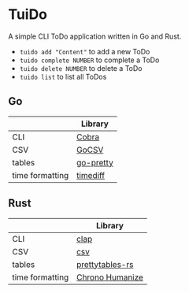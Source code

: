 # TuiDo

A simple CLI ToDo application written in Go and Rust.

- `tuido add "Content"` to add a new ToDo
- `tuido complete NUMBER` to complete a ToDo
- `tuido delete NUMBER` to delete a ToDo
- `tuido list` to list all ToDos

## Go
| | Library |
|- | - |
| CLI | [Cobra](https://cobra.dev/) |
| CSV | [GoCSV](https://github.com/gocarina/gocsv) |
| tables | [go-pretty](https://github.com/jedib0t/go-pretty) |
| time formatting | [timediff](https://github.com/mergestat/timediff) |

## Rust
| | Library |
|- | - |
| CLI | [clap](https://github.com/clap-rs/clap) |
| CSV | [csv](https://github.com/BurntSushi/rust-csv) |
| tables | [prettytables-rs](https://github.com/phsym/prettytable-rs) |
| time formatting | [Chrono Humanize](https://gitlab.com/imp/chrono-humanize-rs) |

